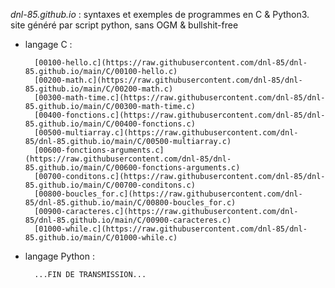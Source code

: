 
*dnl-85.github.io* : syntaxes et exemples de programmes en C & Python3.  
site généré par script python, sans OGM & bullshit-free  

- langage C :

		[00100-hello.c](https://raw.githubusercontent.com/dnl-85/dnl-85.github.io/main/C/00100-hello.c)  
		[00200-math.c](https://raw.githubusercontent.com/dnl-85/dnl-85.github.io/main/C/00200-math.c)  
		[00300-math-time.c](https://raw.githubusercontent.com/dnl-85/dnl-85.github.io/main/C/00300-math-time.c)  
		[00400-fonctions.c](https://raw.githubusercontent.com/dnl-85/dnl-85.github.io/main/C/00400-fonctions.c)  
		[00500-multiarray.c](https://raw.githubusercontent.com/dnl-85/dnl-85.github.io/main/C/00500-multiarray.c)  
		[00600-fonctions-arguments.c](https://raw.githubusercontent.com/dnl-85/dnl-85.github.io/main/C/00600-fonctions-arguments.c)  
		[00700-conditons.c](https://raw.githubusercontent.com/dnl-85/dnl-85.github.io/main/C/00700-conditons.c)  
		[00800-boucles_for.c](https://raw.githubusercontent.com/dnl-85/dnl-85.github.io/main/C/00800-boucles_for.c)  
		[00900-caracteres.c](https://raw.githubusercontent.com/dnl-85/dnl-85.github.io/main/C/00900-caracteres.c)  
		[01000-while.c](https://raw.githubusercontent.com/dnl-85/dnl-85.github.io/main/C/01000-while.c)  
- langage Python :


		...FIN DE TRANSMISSION...